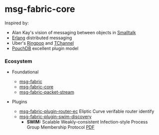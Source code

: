 # msg-fabric-core

Inspired by:
- Alan Kay's vision of messaging between objects in [Smalltalk](https://en.wikipedia.org/wiki/Smalltalk#Messages)
- [Erlang](http://erlang.org/doc/reference_manual/distributed.html) distributed messaging
- Uber's [Ringpop](https://github.com/uber-node/ringpop-node) and [TChannel](https://github.com/uber/tchannel-node)
- [PouchDB](https://pouchdb.com/custom.html) excellent plugin model

### Ecosystem

- Foundational
  - [msg-fabric](https://www.npmjs.com/package/msg-fabric)
  - [msg-fabric-core](https://www.npmjs.com/package/msg-fabric-core)
  - [msg-fabric-packet-stream](https://www.npmjs.com/package/msg-fabric-packet-stream)

- Plugins
  - [msg-fabric-plugin-router-ec](https://npmjs.com/packages/msg-fabric-plugin-router-ec) Eliptic Curve verifable router identify
  - [msg-fabric-plugin-swim-discovery](https://npmjs.com/packages/msg-fabric-plugin-swim-discovery)
    - **SWIM:** Scalable Weakly-consistent Infection-style Process Group Membership Protocol [PDF](http://www.cs.cornell.edu/~asdas/research/dsn02-SWIM.pdf)
